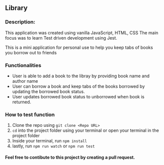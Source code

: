 ## Library

### Description:

This application was created using vanilla JavaScript, HTML, CSS
The main focus was to learn Test driven development using Jest.

This is a mini application for personal use to help you keep tabs of books you borrow out to friends

### Functionalities

- User is able to add a book to the libray by providing book name and author name
- User can borrow a book and keep tabs of the books borrowed by updating the borrowed book status.
- User updates borrowed book status to unborrowed when book is returned.

### How to test function

1. Clone the repo using `git clone <Repo URL>`
2. `cd` into the project folder using your terminal or open your terminal in the project folder
3. Inside your terminal, run `npm install`
4. lastly, run `npm run watch` or `npm run test`

#### Feel free to contibute to this project by creating a pull request.
